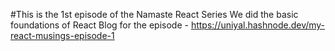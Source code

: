 #This is the 1st episode of the Namaste React Series
We did the basic foundations of React 
Blog for the episode - https://uniyal.hashnode.dev/my-react-musings-episode-1 